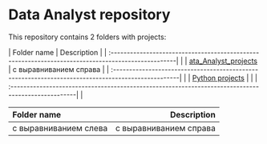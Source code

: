 # Data Analyst repository
This repository contains 2 folders with projects:


| Folder name                                                                                        | Description            | 
| :--------------------------------------------------------------------------------------------------|                        |
| [ata_Analyst_projects](https://github.com/mrKostya19/Data-Analyst/tree/main/Data_Analyst_projects) | с выравниванием справа |
| :--------------------------------------------------------------------------------------------------|                        |
| [Python projects](https://github.com/mrKostya19/Data-Analyst/tree/main/Python%20projects)          |                        |
| :--------------------------------------------------------------------------------------------------|                        |


| Folder name           | Description                                       | 
| :-------------------- | ------------------------------------------------: |
| с выравниванием слева | с выравниванием справа                            |
